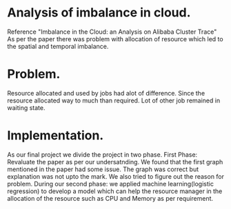 # Analysis of imbalance in cloud.
Reference "Imbalance in the Cloud: an Analysis on Alibaba Cluster Trace"
As per the paper there was problem with allocation of resource which led to the spatial and temporal imbalance.
# Problem.
Resource allocated and used by jobs had alot of difference.
Since the resource allocated way to much than required. Lot of other job remained in waiting state.
# Implementation.
As our final project we divide the project in two phase.
First Phase: Revaluate the paper as per our undersatnding. We found that the first graph mentioned in the paper had some issue. The graph was correct but explanation was not upto the mark. We also tried to figure out the reason for problem.
During our second phase: we applied machine learning(logistic regression) to develop a model which can help the resource manager in the allocation of the resource such as CPU and Memory as per requirement.
